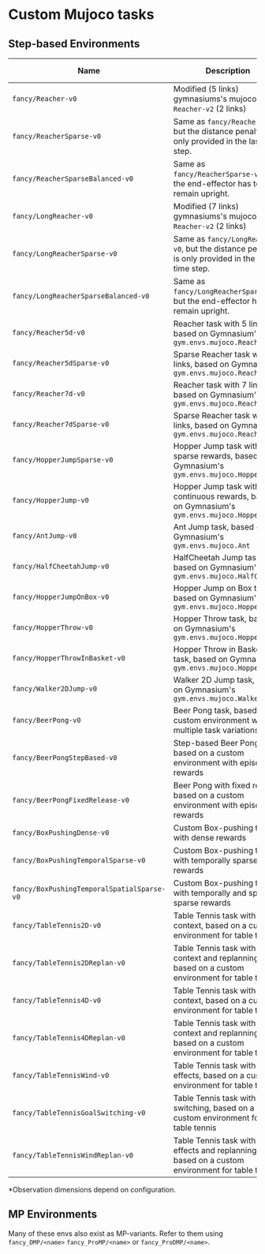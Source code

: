 # Custom Mujoco tasks

## Step-based Environments

| Name                                       | Description                                                                                        | Horizon | Action Dimension | Observation Dimension |
| ------------------------------------------ | -------------------------------------------------------------------------------------------------- | ------- | ---------------- | --------------------- |
| `fancy/Reacher-v0`                         | Modified (5 links) gymnasiums's mujoco `Reacher-v2` (2 links)                                      | 200     | 5                | 21                    |
| `fancy/ReacherSparse-v0`                   | Same as `fancy/Reacher-v0`, but the distance penalty is only provided in the last time step.       | 200     | 5                | 21                    |
| `fancy/ReacherSparseBalanced-v0`           | Same as `fancy/ReacherSparse-v0`, but the end-effector has to remain upright.                      | 200     | 5                | 21                    |
| `fancy/LongReacher-v0`                     | Modified (7 links) gymnasiums's mujoco `Reacher-v2` (2 links)                                      | 200     | 7                | 27                    |
| `fancy/LongReacherSparse-v0`               | Same as `fancy/LongReacher-v0`, but the distance penalty is only provided in the last time step.   | 200     | 7                | 27                    |
| `fancy/LongReacherSparseBalanced-v0`       | Same as `fancy/LongReacherSparse-v0`, but the end-effector has to remain upright.                  | 200     | 7                | 27                    |
| `fancy/Reacher5d-v0`                       | Reacher task with 5 links, based on Gymnasium's `gym.envs.mujoco.ReacherEnv`                       | 200     | 5                | 20                    |
| `fancy/Reacher5dSparse-v0`                 | Sparse Reacher task with 5 links, based on Gymnasium's `gym.envs.mujoco.ReacherEnv`                | 200     | 5                | 20                    |
| `fancy/Reacher7d-v0`                       | Reacher task with 7 links, based on Gymnasium's `gym.envs.mujoco.ReacherEnv`                       | 200     | 7                | 22                    |
| `fancy/Reacher7dSparse-v0`                 | Sparse Reacher task with 7 links, based on Gymnasium's `gym.envs.mujoco.ReacherEnv`                | 200     | 7                | 22                    |
| `fancy/HopperJumpSparse-v0`                | Hopper Jump task with sparse rewards, based on Gymnasium's `gym.envs.mujoco.Hopper`                | 250     | 3                | 15 / 16\*             |
| `fancy/HopperJump-v0`                      | Hopper Jump task with continuous rewards, based on Gymnasium's `gym.envs.mujoco.Hopper`            | 250     | 3                | 15 / 16\*             |
| `fancy/AntJump-v0`                         | Ant Jump task, based on Gymnasium's `gym.envs.mujoco.Ant`                                          | 200     | 8                | 119                   |
| `fancy/HalfCheetahJump-v0`                 | HalfCheetah Jump task, based on Gymnasium's `gym.envs.mujoco.HalfCheetah`                          | 100     | 6                | 112                   |
| `fancy/HopperJumpOnBox-v0`                 | Hopper Jump on Box task, based on Gymnasium's `gym.envs.mujoco.Hopper`                             | 250     | 4                | 16 / 100\*            |
| `fancy/HopperThrow-v0`                     | Hopper Throw task, based on Gymnasium's `gym.envs.mujoco.Hopper`                                   | 250     | 3                | 18 / 100\*            |
| `fancy/HopperThrowInBasket-v0`             | Hopper Throw in Basket task, based on Gymnasium's `gym.envs.mujoco.Hopper`                         | 250     | 3                | 18 / 100\*            |
| `fancy/Walker2DJump-v0`                    | Walker 2D Jump task, based on Gymnasium's `gym.envs.mujoco.Walker2d`                               | 300     | 6                | 18 / 19\*             |
| `fancy/BeerPong-v0`                        | Beer Pong task, based on a custom environment with multiple task variations                        | 300     | 3                | 29                    |
| `fancy/BeerPongStepBased-v0`               | Step-based Beer Pong task, based on a custom environment with episodic rewards                     | 300     | 3                | 29                    |
| `fancy/BeerPongFixedRelease-v0`            | Beer Pong with fixed release, based on a custom environment with episodic rewards                  | 300     | 3                | 29                    |
| `fancy/BoxPushingDense-v0`                 | Custom Box-pushing task with dense rewards                                                         | 100     | 3                | 13                    |
| `fancy/BoxPushingTemporalSparse-v0`        | Custom Box-pushing task with temporally sparse rewards                                             | 100     | 3                | 13                    |
| `fancy/BoxPushingTemporalSpatialSparse-v0` | Custom Box-pushing task with temporally and spatially sparse rewards                               | 100     | 3                | 13                    |
| `fancy/TableTennis2D-v0`                   | Table Tennis task with 2D context, based on a custom environment for table tennis                  | 350     | 7                | 19                    |
| `fancy/TableTennis2DReplan-v0`             | Table Tennis task with 2D context and replanning, based on a custom environment for table tennis   | 350     | 7                | 19                    |
| `fancy/TableTennis4D-v0`                   | Table Tennis task with 4D context, based on a custom environment for table tennis                  | 350     | 7                | 22                    |
| `fancy/TableTennis4DReplan-v0`             | Table Tennis task with 4D context and replanning, based on a custom environment for table tennis   | 350     | 7                | 22                    |
| `fancy/TableTennisWind-v0`                 | Table Tennis task with wind effects, based on a custom environment for table tennis                | 350     | 7                | 19                    |
| `fancy/TableTennisGoalSwitching-v0`        | Table Tennis task with goal switching, based on a custom environment for table tennis              | 350     | 7                | 19                    |
| `fancy/TableTennisWindReplan-v0`           | Table Tennis task with wind effects and replanning, based on a custom environment for table tennis | 350     | 7                | 19                    |

\*Observation dimensions depend on configuration.

<!--
No longer used?
| Name                        | Description                                                                                         | Horizon | Action Dimension | Observation Dimension |
| --------------------------- | --------------------------------------------------------------------------------------------------- | ------- | ---------------- | --------------------- |
| `fancy/BallInACupSimple-v0` | Ball-in-a-cup task where a robot needs to catch a ball attached to a cup at its end-effector.       | 4000    | 3                | wip                   |
| `fancy/BallInACup-v0`       | Ball-in-a-cup task where a robot needs to catch a ball attached to a cup at its end-effector        | 4000    | 7                | wip                   |
| `fancy/BallInACupGoal-v0`   | Similar to `fancy/BallInACupSimple-v0` but the ball needs to be caught at a specified goal position | 4000    | 7                | wip                   |
-->


## MP Environments

Many of these envs also exist as MP-variants. Refer to them using `fancy_DMP/<name>` `fancy_ProMP/<name>` or `fancy_ProDMP/<name>`.
